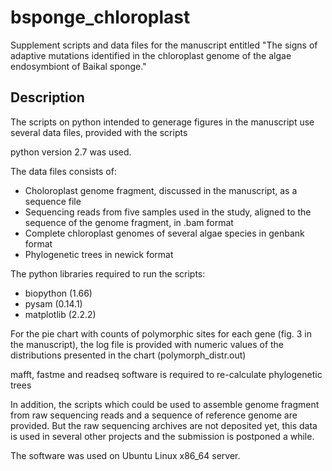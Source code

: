 # bsponge_chloroplast

Supplement scripts and data files for the manuscript entitled "The signs of adaptive mutations identified in the chloroplast genome of the algae endosymbiont of Baikal sponge."

## Description

The scripts on python intended to generage figures in the manuscript use several data files, provided with the scripts

python version 2.7 was used.

The data files consists of:

- Choloroplast genome fragment, discussed in the manuscript, as a sequence file
- Sequencing reads from five samples used in the study, aligned to the sequence of the genome fragment, in .bam format
- Complete chloroplast genomes of several algae species in genbank format
- Phylogenetic trees in newick format

The python libraries required to run the scripts:

- biopython (1.66)
- pysam (0.14.1)
- matplotlib (2.2.2)

For the pie chart with counts of polymorphic sites for each gene (fig. 3 in the manuscript), the log file is provided with numeric values of the distributions presented in the chart (polymorph_distr.out) 

mafft, fastme and readseq software is required to re-calculate phylogenetic trees

In addition, the scripts which could be used to assemble genome fragment from raw sequencing reads and a sequence of reference genome are provided.
But the raw sequencing archives are not deposited yet, this data is used in several other projects and the submission is postponed a while. 

The software was used on Ubuntu Linux x86_64 server.




